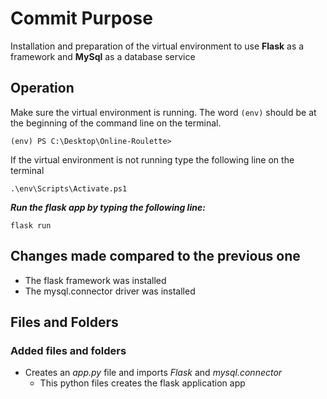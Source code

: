 # Commit Purpose
 Installation and preparation of the virtual environment to use **Flask** as a framework and **MySql** as a database service

## Operation
Make sure the virtual environment is running. The word `(env)` should be at the beginning of the command line on the terminal. 

    (env) PS C:\Desktop\Online-Roulette> 

If the virtual environment is not running type the following line on the terminal

    .\env\Scripts\Activate.ps1

***Run the flask app by typing the following line:***

    flask run


## Changes made compared to the previous one
- The flask framework was installed
- The mysql.connector driver was installed

## Files and Folders
### Added files and folders
- Creates an *app.py* file and imports *Flask* and *mysql.connector* 
  -   This python files creates the flask application app